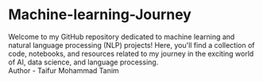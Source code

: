 # Machine-learning-Journey
Welcome to my GitHub repository dedicated to machine learning and natural language processing (NLP) projects! Here, you'll find a collection of code, notebooks, and resources related to my journey in the exciting world of AI, data science, and language processing.
<br>
Author - Taifur Mohammad Tanim
